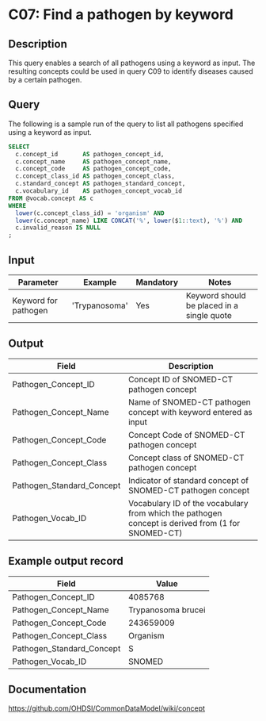 <!---
Group:condition
Name:C07 Find a pathogen by keyword
Author:Patrick Ryan
CDM Version: 5.3
-->

# C07: Find a pathogen by keyword

## Description
This query enables a search of all pathogens using a keyword as input. The resulting concepts could be used in query  C09 to identify diseases caused by a certain pathogen.

## Query
The following is a sample run of the query to list all pathogens specified using a keyword as input.

```sql
SELECT
  c.concept_id       AS pathogen_concept_id,
  c.concept_name     AS pathogen_concept_name,
  c.concept_code     AS pathogen_concept_code,
  c.concept_class_id AS pathogen_concept_class,
  c.standard_concept AS pathogen_standard_concept,
  c.vocabulary_id    AS pathogen_concept_vocab_id
FROM @vocab.concept AS c
WHERE
  lower(c.concept_class_id) = 'organism' AND
  lower(c.concept_name) LIKE CONCAT('%', lower($1::text), '%') AND
  c.invalid_reason IS NULL
;
```
## Input

|  Parameter |  Example |  Mandatory |  Notes |
| --- | --- | --- | --- |
|  Keyword for pathogen |  'Trypanosoma' |  Yes | Keyword should be placed in a single quote |

## Output

|  Field |  Description |
| --- | --- |
|  Pathogen_Concept_ID |  Concept ID of SNOMED-CT pathogen concept |
|  Pathogen_Concept_Name |  Name of SNOMED-CT pathogen concept with keyword entered as input |
|  Pathogen_Concept_Code |  Concept Code of SNOMED-CT pathogen concept |
|  Pathogen_Concept_Class |  Concept class of SNOMED-CT pathogen concept |
|  Pathogen_Standard_Concept |  Indicator of standard concept of SNOMED-CT pathogen concept |
|  Pathogen_Vocab_ID |  Vocabulary ID of the vocabulary from which the pathogen concept is derived from (1 for SNOMED-CT) |

## Example output record

|  Field |  Value |
| --- | --- |
|  Pathogen_Concept_ID |  4085768 |
|  Pathogen_Concept_Name |  Trypanosoma brucei |
|  Pathogen_Concept_Code |  243659009 |
|  Pathogen_Concept_Class |  Organism |
|  Pathogen_Standard_Concept |  S |
|  Pathogen_Vocab_ID |  SNOMED |

## Documentation
https://github.com/OHDSI/CommonDataModel/wiki/concept
